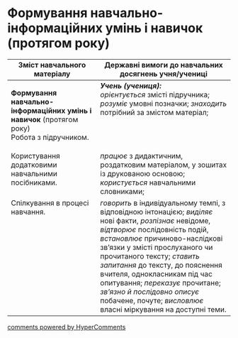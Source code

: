 <div id="hypercomments_widget" class="js-hypercomments-widget invisible"></div>

# Формування навчально-інформаційних умінь і навичок (протягом року) 

<table>
  <tr>
    <td width="40%" align="center"><b>Зміст навчального матеріалу</b></td>
    <td width="60%" align="center"><b>Державні вимоги до навчальних досягнень учня/учениці</b></td>
  </tr>
<tbody>
  <tr>
    <td width="40%" style="vertical-align:top !important;">
    <p><b>Формування навчально-інформаційних умінь і навичок</b> (протягом року)<br>
Робота з підручником.</td>
    <td width="60%" style="vertical-align:top !important;">
<i><b>Учень (учениця):</b></i><br>
<i>орієнтується</i> змісті підручника; <i>розуміє</i> умовні позначки; <i>знаходить</i> потрібний за змістом матеріал; </td>
  </tr>
  <tr>
    <td width="40%" style="vertical-align:top !important;">
Користування додатковими навчальними посібниками.</td>
    <td width="60%" style="vertical-align:top !important;">
<i>працює</i> з дидактичним, роздатковим матеріалом, у зошитах із друкованою основою; <i>користується</i> навчальними словниками;</td>
  </tr>
  <tr>
    <td width="40%" style="vertical-align:top !important;">
Спілкування в процесі навчання.</td>
    <td width="60%" style="vertical-align:top !important;">
<i>говорить</i> в індивідуальному темпі, з відповідною інтонацією; <i>виділяє</i> нові факти, <i>розпізнає</i> невідоме, <i>відтворює</i> послідовність подій, <i>встановлює</i> причиново-наслідкові зв’язки у змісті прослуханого чи прочитаного тексту; <i>ставить запитання</i> до тексту, до пояснення вчителя, однокласникам під час опитування; <i>переказує</i> прочитане; <i>зв’язно й послідовно описує</i> побачене, почуте; <i>висловлює</i> власні міркування на доступні теми.</td>
  </tr>
</tbody>
</table>

<div class="js-hypercomments-container">
<a href="http://hypercomments.com" class="hc-link" title="comments widget">comments powered by HyperComments</a>
</div>